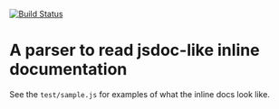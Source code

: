 [![Build Status](https://travis-ci.org/oaeproject/restjsdoc.png?branch=master)](https://travis-ci.org/oaeproject/restjsdoc)

A parser to read jsdoc-like inline documentation
================================================

See the `test/sample.js` for examples of what the inline docs look like.
